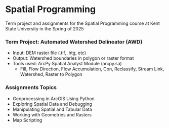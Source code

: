 # Spatial Programming
Term project and assignments for the Spatial Programming course at Kent State University in the Spring of 2025

### Term Project: Automated Watershed Delineator (AWD)
* Input: DEM raster file (.tif, .htg, etc)
* Output: Watershed boundaries in polygon or raster format
* Tools used: ArcPy Spatial Analyst Module (arcpy.sa)
  - Fill, Flow Direction, Flow Accumulation, Con, Reclassify, Stream Link, Watershed, Raster to Polygon

### Assignments Topics
* Geoprocessing in ArcGIS Using Python
* Exploring Spatial Data and Debugging
* Manipulating Spatial and Tabular Data
* Working with Geometries and Rasters
* Map Scripting
